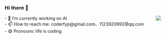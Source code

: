 ### Hi there 👋
<img align="right" src="https://github-readme-stats.vercel.app/api?username=fyp711&show_icons=true&icon_color=CE1D2D&text_color=718096&bg_color=ffffff&hide_title=true" />
- 🌱 I’m currently working on AI <br>
- 📫 How to reach me: coderfyp@gmail.com、1123920992@qq.com<br>
- 😄 Pronouns: life is coding<br>

<!--
**fyp711/fyp711** is a ✨ _special_ ✨ repository because its `README.md` (this file) appears on your GitHub profile.

Here are some ideas to get you started:

- 🔭 I’m currently working on ...
- 🌱 I’m currently learning ...
- 👯 I’m looking to collaborate on ...
- 🤔 I’m looking for help with ...
- 💬 Ask me about ...
- 📫 How to reach me: ...
- 😄 Pronouns: ...
- ⚡ Fun fact: ...
-->
